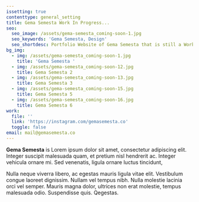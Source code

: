 ```yaml
---
issetting: true
contenttype: general_setting
title: Gema Semesta Work In Progress...
seo:
  seo_image: /assets/gema-semesta_coming-soon-1.jpg
  seo_keywords: 'Gema Semesta, Design'
  seo_shortdesc: Portfolio Website of Gema Semesta that is still a Work in Progress...
bg_img:
  - img: /assets/gema-semesta_coming-soon-1.jpg
    title: 'Gema Semesta '
  - img: /assets/gema-semesta_coming-soon-12.jpg
    title: Gema Semesta 2
  - img: /assets/gema-semesta_coming-soon-13.jpg
    title: Gema Semesta 3
  - img: /assets/gema-semesta_coming-soon-15.jpg
    title: Gema Semesta 5
  - img: /assets/gema-semesta_coming-soon-16.jpg
    title: Gema Semesta 6
work:
  file: ''
  link: 'https://instagram.com/gemasemesta.co'
  toggle: false
email: mail@gemasemesta.co
---
```

**Gema Semesta** is Lorem ipsum dolor sit amet, consectetur adipiscing elit. Integer suscipit malesuada quam, et pretium nisl hendrerit ac. Integer vehicula ornare mi. Sed venenatis, ligula ornare luctus tincidunt,

Nulla neque viverra libero, ac egestas mauris ligula vitae elit. Vestibulum congue laoreet dignissim. Nullam vel tempus nibh. Nulla molestie lacinia orci
vel semper. Mauris magna dolor, ultrices non erat molestie, tempus malesuada odio. Suspendisse quis. Qegestas.
